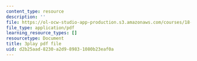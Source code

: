```yaml
---
content_type: resource
description: ''
file: https://ol-ocw-studio-app-production.s3.amazonaws.com/courses/18-086-mathematical-methods-for-engineers-ii-spring-2006/d2b25aad8230a2d989831080b23eaf0a_zIK5EnoiLL0.pdf
file_type: application/pdf
learning_resource_types: []
resourcetype: Document
title: 3play pdf file
uid: d2b25aad-8230-a2d9-8983-1080b23eaf0a
---
```

